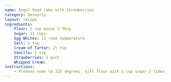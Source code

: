 ```yaml
---
name: Angel Food Cake with Strawberries
category: Desserts
layout: recipe
ingredients:
    Flour: 1 cup minus 2 Tbsp
    Sugar: 1¾ cups
    Egg Whites: 12 room temperature
    Salt: ¼ tsp
    Cream of Tartar: 1½ tsp
    Vanilla: 1 tsp
    Strawberries: 1 pint
    Whipped Cream:
instructions:
    - Preheat oven to 325 degrees. Sift flour with ¾ cup sugar 3 times; set aside. In a large bowl beat egg whites and salt with mixer until foamy. Add cream of tartar and beat until sort peak form. Gradually beat in remaining 1 cup sugar, sprinkling ¼ mixture of flour mixture at a time over egg whites with an over and under motion after each addition. Fold additional 10 strokes after last addition until flour is well blended. Gently transfer batter to ungreased pan. With a spatula or knife, cut through batter gently. Bake on lower rack for 55-60 minutes or until top is browned and cake tester comes out clean. Invert pan on counter to cool cake thoroughly (about 2 hours). Loosen cake with spatula from pan; remove from pan. Serve with strawberries and whipped cream. Serves 10-12.
---
```

